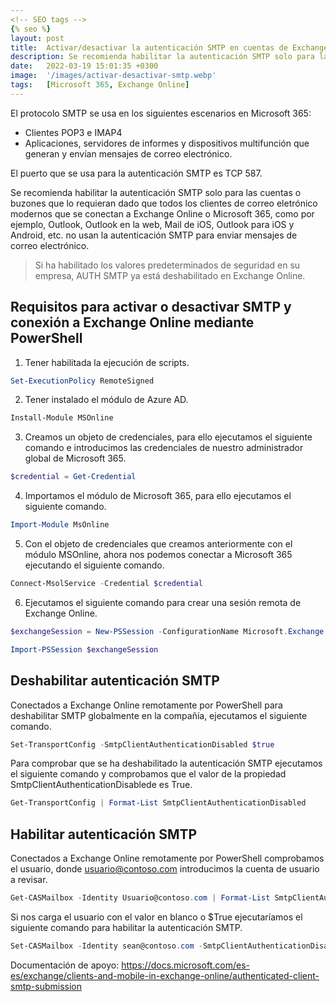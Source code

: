 ```yaml
---
<!-- SEO tags -->
{% seo %}
layout: post
title:  Activar/desactivar la autenticación SMTP en cuentas de Exchange Online
description: Se recomienda habilitar la autenticación SMTP solo para las cuentas o buzones que lo requieran...
date:   2022-03-19 15:01:35 +0300
image:  '/images/activar-desactivar-smtp.webp'
tags:   [Microsoft 365, Exchange Online]
---
```

El protocolo SMTP se usa en los siguientes escenarios en Microsoft 365:

* Clientes POP3 e IMAP4
* Aplicaciones, servidores de informes y dispositivos multifunción que generan y envían mensajes de correo electrónico.

El puerto que se usa para la autenticación SMTP es TCP 587.

Se recomienda habilitar la autenticación SMTP solo para las cuentas o buzones que lo requieran dado que todos los clientes de correo eletrónico modernos que se conectan a Exchange Online o Microsoft 365, como por ejemplo, Outlook, Outlook en la web, Mail de iOS, Outlook para iOS y Android, etc. no usan la autenticación SMTP para enviar mensajes de correo electrónico.

> Si ha habilitado los valores predeterminados de seguridad en su empresa, AUTH SMTP ya está deshabilitado en Exchange Online.

## Requisitos para activar o desactivar SMTP y conexión a Exchange Online mediante PowerShell

1. Tener habilitada la ejecución de scripts.
```powershell
Set-ExecutionPolicy RemoteSigned
```
2. Tener instalado el módulo de Azure AD.
```powershell
Install-Module MSOnline
```
3. Creamos un objeto de credenciales, para ello ejecutamos el siguiente comando e introducimos las credenciales de nuestro administrador global de Microsoft 365.
```powershell
$credential = Get-Credential
```
4. Importamos el módulo de Microsoft 365, para ello ejecutamos el siguiente comando.
```powershell
Import-Module MsOnline
```
5. Con el objeto de credenciales que creamos anteriormente con el módulo MSOnline, ahora nos podemos conectar a Microsoft 365 ejecutando el siguiente comando.
```powershell
Connect-MsolService -Credential $credential
```
6. Ejecutamos el siguiente comando para crear una sesión remota de Exchange Online.
```powershell
$exchangeSession = New-PSSession -ConfigurationName Microsoft.Exchange -ConnectionUri "https://outlook.office365.com/powershell-liveid/" -Credential $credential -Authentication "Basic" –AllowRedirection
```
```powershell
Import-PSSession $exchangeSession
```

## Deshabilitar autenticación SMTP

Conectados a Exchange Online remotamente por PowerShell para deshabilitar SMTP globalmente en la compañía, ejecutamos el siguiente comando.

```powershell
Set-TransportConfig -SmtpClientAuthenticationDisabled $true
```

Para comprobar que se ha deshabilitado la autenticación SMTP ejecutamos el siguiente comando y comprobamos que el valor de la propiedad SmtpClientAuthenticationDisablede es True.

```powershell
Get-TransportConfig | Format-List SmtpClientAuthenticationDisabled
```

## Habilitar autenticación SMTP

Conectados a Exchange Online remotamente por PowerShell comprobamos el usuario, donde usuario@contoso.com introducimos la cuenta de usuario a revisar.

```powershell
Get-CASMailbox -Identity Usuario@contoso.com | Format-List SmtpClientAuthenticationDisabled
```

Si nos carga el usuario con el valor en blanco o $True ejecutaríamos el siguiente comando para habilitar la autenticación SMTP.


```powershell
Set-CASMailbox -Identity sean@contoso.com -SmtpClientAuthenticationDisabled $false 
```


Documentación de apoyo:
https://docs.microsoft.com/es-es/exchange/clients-and-mobile-in-exchange-online/authenticated-client-smtp-submission
